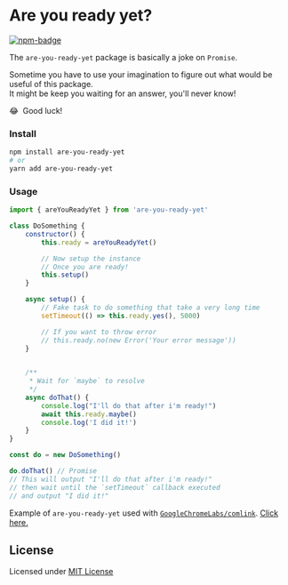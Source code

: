 # Are you ready yet?

[![npm-badge][npm-badge]][npm-url]

The `are-you-ready-yet` package is basically a joke on `Promise`.

Sometime you have to use your imagination to figure out what would be useful of this package.  
It might be keep you waiting for an answer, you'll never know!

😂 &nbsp;Good luck!

### Install

```sh
npm install are-you-ready-yet
# or
yarn add are-you-ready-yet
```

### Usage

```js
import { areYouReadyYet } from 'are-you-ready-yet'

class DoSomething {
    constructor() {
        this.ready = areYouReadyYet()

        // Now setup the instance
        // Once you are ready!
        this.setup()
    }

    async setup() {
        // Fake task to do something that take a very long time
        setTimeout(() => this.ready.yes(), 5000)

        // If you want to throw error
        // this.ready.no(new Error('Your error message'))
    }
    

    /**
     * Wait for `maybe` to resolve
     */
    async doThat() {
        console.log("I'll do that after i'm ready!")
        await this.ready.maybe()
        console.log('I did it!')
    }
}

const do = new DoSomething()

do.doThat() // Promise
// This will output "I'll do that after i'm ready!"
// then wait until the `setTimeout` callback executed 
// and output "I did it!"
```

Example of `are-you-ready-yet` used with [`GoogleChromeLabs/comlink`](https://github.com/GoogleChromeLabs/comlink). [Click here.](https://gist.github.com/socheatsok78/7ede85c6f479bb8c0b35c7114a6c3edf)

## License

Licensed under [MIT License](LICENSE)

<!-- Variables -->
[npm-badge]: https://img.shields.io/npm/dm/are-you-ready-yet
[npm-url]: https://npmjs.com/are-you-ready-yet
